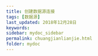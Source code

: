 ```yaml
---
title: 创建数据源连接
tags: [数据源]
last_updated: 2018年12月28日
keywords: 
sidebar: mydoc_sidebar
permalink: chuangjianlianjie.html
folder: mydoc
---
```





